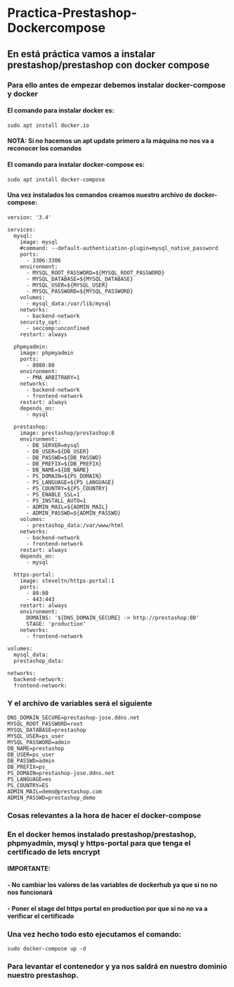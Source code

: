 # Practica-Prestashop-Dockercompose
## En está práctica vamos a instalar prestashop/prestashop con docker compose
### Para ello antes de empezar debemos instalar docker-compose y docker
#### El comando para instalar docker es:
~~~
sudo apt install docker.io
~~~
#### NOTA: Si no hacemos un apt update primero a la máquina no nos va a reconocer los comandos
#### El comando para instalar docker-compose es:
~~~
sudo apt install docker-compose
~~~
#### Una vez instalados los comandos creamos nuestro archivo de docker-compose:
~~~
version: '3.4'

services:
  mysql:
    image: mysql
    #command: --default-authentication-plugin=mysql_native_password
    ports: 
      - 3306:3306
    environment: 
      - MYSQL_ROOT_PASSWORD=${MYSQL_ROOT_PASSWORD}
      - MYSQL_DATABASE=${MYSQL_DATABASE}
      - MYSQL_USER=${MYSQL_USER}
      - MYSQL_PASSWORD=${MYSQL_PASSWORD}
    volumes: 
      - mysql_data:/var/lib/mysql
    networks: 
      - backend-network
    security_opt:
      - seccomp:unconfined
    restart: always
  
  phpmyadmin:
    image: phpmyadmin
    ports:
      - 8080:80
    environment: 
      - PMA_ARBITRARY=1
    networks: 
      - backend-network
      - frontend-network
    restart: always
    depends_on: 
      - mysql

  prestashop:
    image: prestashop/prestashop:8
    environment: 
      - DB_SERVER=mysql
      - DB_USER=${DB_USER}
      - DB_PASSWD=${DB_PASSWD}
      - DB_PREFIX=${DB_PREFIX}
      - DB_NAME=${DB_NAME}
      - PS_DOMAIN=${PS_DOMAIN}
      - PS_LANGUAGE=${PS_LANGUAGE}
      - PS_COUNTRY=${PS_COUNTRY}
      - PS_ENABLE_SSL=1
      - PS_INSTALL_AUTO=1
      - ADMIN_MAIL=${ADMIN_MAIL}
      - ADMIN_PASSWD=${ADMIN_PASSWD}
    volumes:
      - prestashop_data:/var/www/html
    networks: 
      - backend-network
      - frontend-network
    restart: always
    depends_on: 
      - mysql

  https-portal:
    image: steveltn/https-portal:1
    ports:
      - 80:80
      - 443:443
    restart: always
    environment:
      DOMAINS: '${DNS_DOMAIN_SECURE} -> http://prestashop:80'
      STAGE: 'production'
    networks:
      - frontend-network

volumes:
  mysql_data:
  prestashop_data:

networks: 
  backend-network:
  frontend-network:
~~~
### Y el archivo de variables será el siguiente
~~~
DNS_DOMAIN_SECURE=prestashop-jose.ddns.net
MYSQL_ROOT_PASSWORD=root
MYSQL_DATABASE=prestashop
MYSQL_USER=ps_user
MYSQL_PASSWORD=admin
DB_NAME=prestashop
DB_USER=ps_user
DB_PASSWD=admin
DB_PREFIX=ps_
PS_DOMAIN=prestashop-jose.ddns.net
PS_LANGUAGE=es
PS_COUNTRY=ES
ADMIN_MAIL=demo@prestashop.com
ADMIN_PASSWD=prestashop_demo
~~~
### Cosas relevantes a la hora de hacer el docker-compose
### En el docker hemos instalado prestashop/prestashop, phpmyadmin, mysql y https-portal para que tenga el certificado de lets encrypt 
#### IMPORTANTE: 
#### - No cambiar los valores de las variables de dockerhub ya que si no no nos funcionará 
#### - Poner el stage del https portal en production por que si no no va a verificar el certificado
### Una vez hecho todo esto ejecutamos el comando:
~~~
sudo docker-compose up -d
~~~
### Para levantar el contenedor y ya nos saldrá en nuestro dominio nuestro prestashop.
